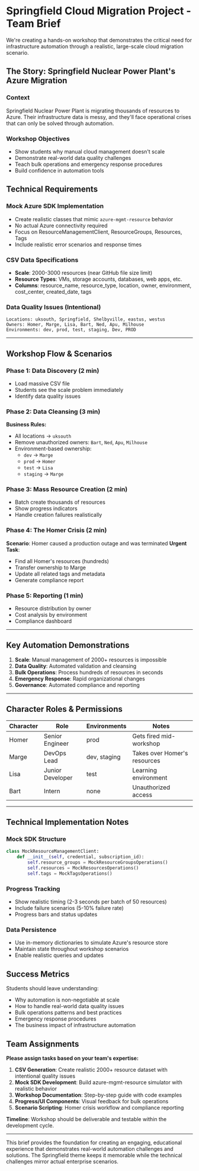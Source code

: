 # Springfield Cloud Migration Project - Team Brief

We're creating a hands-on workshop that demonstrates the critical need for infrastructure automation through a realistic, large-scale cloud migration scenario.

## The Story: Springfield Nuclear Power Plant's Azure Migration

### **Context**
Springfield Nuclear Power Plant is migrating thousands of resources to Azure. Their infrastructure data is messy, and they'll face operational crises that can only be solved through automation.

### **Workshop Objectives**
- Show students why manual cloud management doesn't scale
- Demonstrate real-world data quality challenges
- Teach bulk operations and emergency response procedures
- Build confidence in automation tools

## Technical Requirements

### **Mock Azure SDK Implementation**
- Create realistic classes that mimic `azure-mgmt-resource` behavior
- No actual Azure connectivity required
- Focus on ResourceManagementClient, ResourceGroups, Resources, Tags
- Include realistic error scenarios and response times

### **CSV Data Specifications**
- **Scale**: 2000-3000 resources (near GitHub file size limit)
- **Resource Types**: VMs, storage accounts, databases, web apps, etc.
- **Columns**: resource_name, resource_type, location, owner, environment, cost_center, created_date, tags

### **Data Quality Issues (Intentional)**
```
Locations: uksouth, Springfield, Shelbyville, eastus, westus
Owners: Homer, Marge, Lisa, Bart, Ned, Apu, Milhouse
Environments: dev, prod, test, staging, Dev, PROD
```

---

## Workshop Flow & Scenarios

### **Phase 1: Data Discovery (2 min)**
- Load massive CSV file
- Students see the scale problem immediately
- Identify data quality issues

### **Phase 2: Data Cleansing (3 min)**
**Business Rules:**
- All locations → `uksouth`
- Remove unauthorized owners: `Bart`, `Ned`, `Apu`, `Milhouse`
- Environment-based ownership:
  - `dev` → `Marge`
  - `prod` → `Homer`
  - `test` → `Lisa`
  - `staging` → `Marge`

### **Phase 3: Mass Resource Creation (2 min)**
- Batch create thousands of resources
- Show progress indicators
- Handle creation failures realistically

### **Phase 4: The Homer Crisis (2 min)**
**Scenario**: Homer caused a production outage and was terminated
**Urgent Task**: 
- Find all Homer's resources (hundreds)
- Transfer ownership to Marge
- Update all related tags and metadata
- Generate compliance report

### **Phase 5: Reporting (1 min)**
- Resource distribution by owner
- Cost analysis by environment
- Compliance dashboard

---

## Key Automation Demonstrations

1. **Scale**: Manual management of 2000+ resources is impossible
2. **Data Quality**: Automated validation and cleansing
3. **Bulk Operations**: Process hundreds of resources in seconds
4. **Emergency Response**: Rapid organizational changes
5. **Governance**: Automated compliance and reporting

---

## Character Roles & Permissions

| Character | Role | Environments | Notes |
|-----------|------|--------------|--------|
| Homer | Senior Engineer | prod | Gets fired mid-workshop |
| Marge | DevOps Lead | dev, staging | Takes over Homer's resources |
| Lisa | Junior Developer | test | Learning environment |
| Bart | Intern | none | Unauthorized access |

---

## Technical Implementation Notes

### **Mock SDK Structure**
```python
class MockResourceManagementClient:
    def __init__(self, credential, subscription_id):
        self.resource_groups = MockResourceGroupsOperations()
        self.resources = MockResourcesOperations()
        self.tags = MockTagsOperations()
```

### **Progress Tracking**
- Show realistic timing (2-3 seconds per batch of 50 resources)
- Include failure scenarios (5-10% failure rate)
- Progress bars and status updates

### **Data Persistence**
- Use in-memory dictionaries to simulate Azure's resource store
- Maintain state throughout workshop scenarios
- Enable realistic queries and updates

## Success Metrics

Students should leave understanding:
- Why automation is non-negotiable at scale
- How to handle real-world data quality issues
- Bulk operations patterns and best practices
- Emergency response procedures
- The business impact of infrastructure automation


## Team Assignments

**Please assign tasks based on your team's expertise:**

1. **CSV Generation**: Create realistic 2000+ resource dataset with intentional quality issues
2. **Mock SDK Development**: Build azure-mgmt-resource simulator with realistic behavior
3. **Workshop Documentation**: Step-by-step guide with code examples
4. **Progress/UI Components**: Visual feedback for bulk operations
5. **Scenario Scripting**: Homer crisis workflow and compliance reporting

**Timeline**: Workshop should be deliverable and testable within the development cycle.

---

This brief provides the foundation for creating an engaging, educational experience that demonstrates real-world automation challenges and solutions. The Springfield theme keeps it memorable while the technical challenges mirror actual enterprise scenarios.